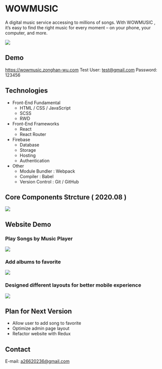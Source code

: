 # WOWMUSIC
A digital music service accessing to millions of songs. With WOWMUSIC , it’s easy to find the right music for every moment – on your phone, your computer, and more.

![](https://i.imgur.com/mZbxjuZ.png)
## Demo
https://wowmusic.zonghan-wu.com
Test User: test@gmail.com Password: 123456
## Technologies
- Front-End Fundamental
    - HTML / CSS / JavaScript
    - SCSS
    - RWD
- Front-End Frameworks
    - React
    - React Router
- Firebase
    - Database
    - Storage
    - Hosting
    - Authentication
- Other 
    - Module Bundler : Webpack
    - Compiler : Babel
    - Version Control : Git / GitHub
## Core Components Strcture ( 2020.08 )
![](https://i.imgur.com/Fe5zDlL.png)
## Website Demo
### Play Songs by Music Player
![](https://i.imgur.com/gIPZQD9.gif)
### Add albums to favorite 
![](https://i.imgur.com/sWdhhjV.gif)
### Designed different layouts for better mobile experience
![](https://i.imgur.com/Gv5wqt4.gif)
## Plan for Next Version
- Allow user to add song to favorite
- Optimize admin page layout
- Refactor website with Redux
## Contact
E-mail: a26620236@gmail.com


